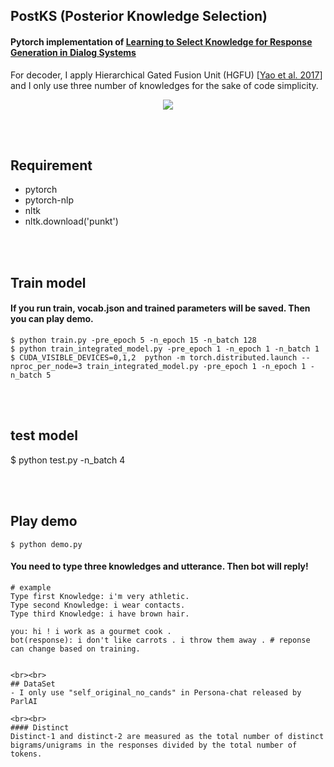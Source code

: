 ## PostKS (Posterior Knowledge Selection)

#### Pytorch implementation of [Learning to Select Knowledge for Response Generation in Dialog Systems](https://arxiv.org/pdf/1902.04911.pdf)
For decoder, I apply Hierarchical Gated Fusion Unit (HGFU) [[Yao et al. 2017](https://www.aclweb.org/anthology/D17-1233)] and I only use three number of knowledges for the sake of code simplicity.

<p align="center">
  <img src="https://github.com/bzantium/PostKS/blob/master/image/architecture.PNG">
</p>

<br><br>
## Requirement
- pytorch
- pytorch-nlp
- nltk
- nltk.download('punkt')

<br><br>
## Train model
#### If you run train, vocab.json and trained parameters will be saved. Then you can play demo.
```
$ python train.py -pre_epoch 5 -n_epoch 15 -n_batch 128
$ python train_integrated_model.py -pre_epoch 1 -n_epoch 1 -n_batch 1
$ CUDA_VISIBLE_DEVICES=0,1,2  python -m torch.distributed.launch --nproc_per_node=3 train_integrated_model.py -pre_epoch 1 -n_epoch 1 -n_batch 5
```

<br><br>
## test model
$ python test.py -n_batch 4

<br><br>
## Play demo
```
$ python demo.py
```
#### You need to type three knowledges and utterance. Then bot will reply!
```
# example
Type first Knowledge: i'm very athletic.
Type second Knowledge: i wear contacts.
Type third Knowledge: i have brown hair.

you: hi ! i work as a gourmet cook .
bot(response): i don't like carrots . i throw them away . # reponse can change based on training.


<br><br>
## DataSet
- I only use "self_original_no_cands" in Persona-chat released by ParlAI

<br><br>
#### Distinct
Distinct-1 and distinct-2 are measured as the total number of distinct bigrams/unigrams in the responses divided by the total number of tokens.